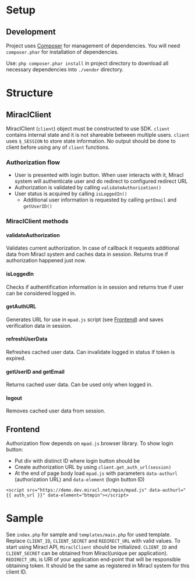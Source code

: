# Setup

## Development

Project uses [Composer](http://getcomposer.org) for management of dependencies. You will need `composer.phar` for
installation of dependencies.

Use:
`php composer.phar install` in project directory to download all necessary dependencies into `./vendor` directory.

# Structure

## MiraclClient

MiraclClient (`client`) object must be constructed to use SDK. `client` contains internal state and it is not shareable
 between multiple users.  `client` uses `$_SESSION` to store state information. No output should be done to client
 before using any of `client` functions.

### Authorization flow

* User is presented with login button. When user interacts with it, Miracl system will authenticate user and do redirect
to configured redirect URL
* Authorization is validated by calling `validateAuthorization()`
* User status is acquired by calling `isLoggedIn()`
  * Additional user information is requested by calling `getEmail` and `getUserID()`

### MiraclClient methods

#### validateAuthorization

Validates current authorization. In case of callback it requests additional data from Miracl system and caches data in
session. Returns true if authorization happened just now.

#### isLoggedIn

Checks if authentification information is in session and returns true if user can be considered logged in.

#### getAuthURL

Generates URL for use in `mpad.js` script (see [Frontend](#markdown-header-frontend)) and saves verification data in
session.

#### refreshUserData

Refreshes cached user data. Can invalidate logged in status if token is expired.

#### getUserID and getEmail

Returns cached user data. Can be used only when logged in.

#### logout

Removes cached user data from session.

## Frontend

Authorization flow depends on `mpad.js` browser library. To show login button:

* Put div with distinct ID where login button should be
* Create authorization URL by using
`client.get_auth_url(session)`
* At the end of page body load `mpad.js` with parameters `data-authurl`
(authorization URL) and `data-element` (login button ID)

```
<script src="https://demo.dev.miracl.net/mpin/mpad.js" data-authurl="{{ auth_url }}" data-element="btmpin"></script>
```

# Sample

See `index.php` for sample and `templates/main.php` for used template.
Replace `CLIENT_ID`, `CLIENT_SECRET` and `REDIRECT_URL` with valid values.
To start using Miracl API, `MiraclClient` should be initialized. `CLIENT_ID` and `CLIENT_SECRET` can be obtained from
Miracl(unique per application). `REDIRECT_URL` is URI of your application end-point that will be responsible obtaining
token. It should be the same as registered in Miracl system for this client ID.
